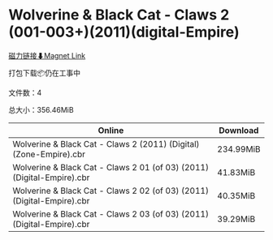 # Wolverine & Black Cat - Claws 2 (001-003+)(2011)(digital-Empire)

[磁力链接⬇Magnet Link](magnet:?xt=urn:btih:48cf5b56fc2377375d5625ee3cfc951345acda8c&dn=Wolverine%20%26%20Black%20Cat%20-%20Claws%202%20%28001-003%2B%29%282011%29%28digital-Empire%29)

打包下载📦仍在工事中

文件数：4

总大小：356.46MiB

Online | Download
--- | ---
Wolverine & Black Cat - Claws 2 (2011) (Digital) (Zone-Empire).cbr | 234.99MiB
Wolverine & Black Cat - Claws 2 01 (of 03) (2011) (Digital-Empire).cbr | 41.83MiB
Wolverine & Black Cat - Claws 2 02 (of 03) (2011) (Digital-Empire).cbr | 40.35MiB
Wolverine & Black Cat - Claws 2 03 (of 03) (2011) (Digital-Empire).cbr | 39.29MiB